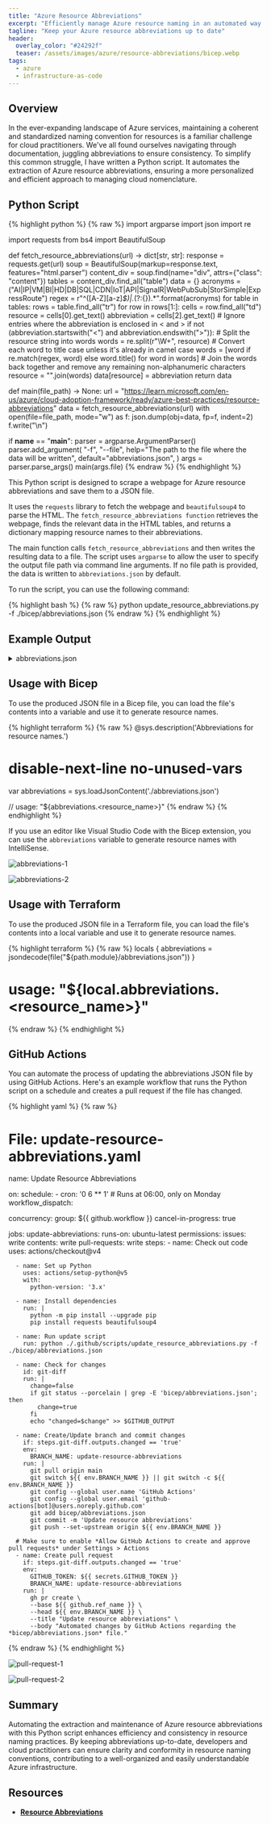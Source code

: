 ```yaml
---
title: "Azure Resource Abbreviations"
excerpt: "Efficiently manage Azure resource naming in an automated way. Keep your abbreviations up-to-date for a standardized approach."
tagline: "Keep your Azure resource abbreviations up to date"
header:
  overlay_color: "#24292f"
  teaser: /assets/images/azure/resource-abbreviations/bicep.webp
tags:
  - azure
  - infrastructure-as-code
---
```


## Overview

In the ever-expanding landscape of Azure services, maintaining a coherent and standardized naming convention for resources is a familiar challenge for cloud practitioners. We've all found ourselves navigating through documentation, juggling abbreviations to ensure consistency. To simplify this common struggle, I have written a Python script. It automates the extraction of Azure resource abbreviations, ensuring a more personalized and efficient approach to managing cloud nomenclature.

## Python Script

{% highlight python %}
{% raw %}
import argparse
import json
import re

import requests
from bs4 import BeautifulSoup

def fetch_resource_abbreviations(url) -> dict[str, str]:
    response = requests.get(url)
    soup = BeautifulSoup(markup=response.text, features="html.parser")
    content_div = soup.find(name="div", attrs={"class": "content"})
    tables = content_div.find_all("table")
    data = {}
    acronyms = ("AI|IP|VM|BI|HD|DB|SQL|CDN|IoT|API|SignalR|WebPubSub|StorSimple|ExpressRoute")
    regex = r"^([A-Z][a-z]*$)|.*(?:{}).*".format(acronyms)
    for table in tables:
        rows = table.find_all("tr")
        for row in rows[1:]:
            cells = row.find_all("td")
            resource = cells[0].get_text()
            abbreviation = cells[2].get_text()
            # Ignore entries where the abbreviation is enclosed in < and >
            if not (abbreviation.startswith("<") and abbreviation.endswith(">")):
                # Split the resource string into words
                words = re.split(r"\W+", resource)
                # Convert each word to title case unless it's already in camel case
                words = [word if re.match(regex, word) else word.title() for word in words]
                # Join the words back together and remove any remaining non-alphanumeric characters
                resource = "".join(words)
                data[resource] = abbreviation
    return data

def main(file_path) -> None:
    url = "https://learn.microsoft.com/en-us/azure/cloud-adoption-framework/ready/azure-best-practices/resource-abbreviations"
    data = fetch_resource_abbreviations(url)
    with open(file=file_path, mode="w") as f:
        json.dump(obj=data, fp=f, indent=2)
        f.write("\n")

if __name__ == "__main__":
    parser = argparse.ArgumentParser()
    parser.add_argument(
        "-f",
        "--file",
        help="The path to the file where the data will be written",
        default="abbreviations.json",
    )
    args = parser.parse_args()
    main(args.file)
{% endraw %}
{% endhighlight %}

This Python script is designed to scrape a webpage for Azure resource abbreviations and save them to a JSON file.

It uses the `requests` library to fetch the webpage and `beautifulsoup4` to parse the HTML. The `fetch_resource_abbreviations function` retrieves the webpage, finds the relevant data in the HTML tables, and returns a dictionary mapping resource names to their abbreviations.

The main function calls `fetch_resource_abbreviations` and then writes the resulting data to a file. The script uses `argparse` to allow the user to specify the output file path via command line arguments. If no file path is provided, the data is written to `abbreviations.json` by default.

To run the script, you can use the following command:

{% highlight bash %}
{% raw %}
python update_resource_abbreviations.py -f ./bicep/abbreviations.json
{% endraw %}
{% endhighlight %}

## Example Output

<details>
  <summary>abbreviations.json</summary>
{% highlight json %}
{% raw %}
{
  "AISearch": "srch",
  "AzureAIServicesMultiServiceAccount": "aisa",
  "AzureAIVideoIndexer": "avi",
  "AzureMachineLearningWorkspace": "mlw",
  "AzureOpenAIService": "oai",
  "BotService": "bot",
  "ComputerVision": "cv",
  "ContentModerator": "cm",
  "ContentSafety": "cs",
  "CustomVisionPrediction": "cstv",
  "CustomVisionTraining": "cstvt",
  "DocumentIntelligence": "di",
  "FaceAPI": "face",
  "HealthInsights": "hi",
  "ImmersiveReader": "ir",
  "LanguageService": "lang",
  "SpeechService": "spch",
  "Translator": "trsl",
  "AzureAnalysisServicesServer": "as",
  "AzureDatabricksWorkspace": "dbw",
  "AzureDataExplorerCluster": "dec",
  "AzureDataExplorerClusterDatabase": "dedb",
  "AzureDataFactory": "adf",
  "AzureDigitalTwinInstance": "dt",
  "AzureStreamAnalytics": "asa",
  "AzureSynapseAnalyticsPrivateLinkHub": "synplh",
  "AzureSynapseAnalyticsSQLDedicatedPool": "syndp",
  "AzureSynapseAnalyticsSparkPool": "synsp",
  "AzureSynapseAnalyticsWorkspaces": "synw",
  "DataLakeStoreAccount": "dls",
  "DataLakeAnalyticsAccount": "dla",
  "EventHubsNamespace": "evhns",
  "EventHub": "evh",
  "EventGridDomain": "evgd",
  "EventGridSubscriptions": "evgs",
  "EventGridTopic": "evgt",
  "EventGridSystemTopic": "egst",
  "HDInsightHadoopCluster": "hadoop",
  "HDInsightHbaseCluster": "hbase",
  "HDInsightKafkaCluster": "kafka",
  "HDInsightSparkCluster": "spark",
  "HDInsightStormCluster": "storm",
  "HDInsightMlServicesCluster": "mls",
  "IoTHub": "iot",
  "ProvisioningServices": "provs",
  "ProvisioningServicesCertificate": "pcert",
  "PowerBIEmbedded": "pbi",
  "TimeSeriesInsightsEnvironment": "tsi",
  "AppServiceEnvironment": "ase",
  "AppServicePlan": "asp",
  "AzureLoadTestingInstance": "lt",
  "AvailabilitySet": "avail",
  "AzureArcEnabledServer": "arcs",
  "AzureArcEnabledKubernetesCluster": "arck",
  "BatchAccounts": "ba",
  "CloudService": "cld",
  "CommunicationServices": "acs",
  "DiskEncryptionSet": "des",
  "FunctionApp": "func",
  "Gallery": "gal",
  "HostingEnvironment": "host",
  "ImageTemplate": "it",
  "ManagedDiskOs": "osdisk",
  "ManagedDiskData": "disk",
  "NotificationHubs": "ntf",
  "NotificationHubsNamespace": "ntfns",
  "ProximityPlacementGroup": "ppg",
  "RestorePointCollection": "rpc",
  "Snapshot": "snap",
  "StaticWebApp": "stapp",
  "VirtualMachine": "vm",
  "VirtualMachineScaleSet": "vmss",
  "VirtualMachineMaintenanceConfiguration": "mc",
  "VMStorageAccount": "stvm",
  "WebApp": "app",
  "AksCluster": "aks",
  "AksSystemNodePool": "npsystem",
  "AksUserNodePool": "np",
  "ContainerApps": "ca",
  "ContainerAppsEnvironment": "cae",
  "ContainerRegistry": "cr",
  "ContainerInstance": "ci",
  "ServiceFabricCluster": "sf",
  "ServiceFabricManagedCluster": "sfmc",
  "AzureCosmosDBDatabase": "cosmos",
  "AzureCosmosDBForApacheCassandraAccount": "coscas",
  "AzureCosmosDBForMongoDBAccount": "cosmon",
  "AzureCosmosDBForNoSQLAccount": "cosno",
  "AzureCosmosDBForTableAccount": "costab",
  "AzureCosmosDBForApacheGremlinAccount": "cosgrm",
  "AzureCosmosDBPostgreSQLCluster": "cospos",
  "AzureCacheForRedisInstance": "redis",
  "AzureSQLDatabaseServer": "sql",
  "AzureSQLDatabase": "sqldb",
  "AzureSQLElasticJobAgent": "sqlja",
  "AzureSQLElasticPool": "sqlep",
  "MariaDBServer": "maria",
  "MariaDBDatabase": "mariadb",
  "MySQLDatabase": "mysql",
  "PostgreSQLDatabase": "psql",
  "SQLServerStretchDatabase": "sqlstrdb",
  "SQLManagedInstance": "sqlmi",
  "AppConfigurationStore": "appcs",
  "MapsAccount": "map",
  "SignalR": "sigr",
  "WebPubSub": "wps",
  "AzureManagedGrafana": "amg",
  "APIManagementServiceInstance": "apim",
  "IntegrationAccount": "ia",
  "LogicApp": "logic",
  "ServiceBusNamespace": "sbns",
  "ServiceBusQueue": "sbq",
  "ServiceBusTopic": "sbt",
  "ServiceBusTopicSubscription": "sbts",
  "AutomationAccount": "aa",
  "ApplicationInsights": "appi",
  "AzureMonitorActionGroup": "ag",
  "AzureMonitorDataCollectionRules": "dcr",
  "Blueprint": "bp",
  "BlueprintAssignment": "bpa",
  "DataCollectionEndpoint": "dce",
  "LogAnalyticsWorkspace": "log",
  "LogAnalyticsQueryPacks": "pack",
  "ManagementGroup": "mg",
  "MicrosoftPurviewInstance": "pview",
  "ResourceGroup": "rg",
  "TemplateSpecsName": "ts",
  "AzureMigrateProject": "migr",
  "DatabaseMigrationServiceInstance": "dms",
  "RecoveryServicesVault": "rsv",
  "ApplicationGateway": "agw",
  "ApplicationSecurityGroupAsg": "asg",
  "CDNProfile": "cdnp",
  "CDNEndpoint": "cdne",
  "Connections": "con",
  "DnsForwardingRuleset": "dnsfrs",
  "DnsPrivateResolver": "dnspr",
  "DnsPrivateResolverInboundEndpoint": "in",
  "DnsPrivateResolverOutboundEndpoint": "out",
  "Firewall": "afw",
  "FirewallPolicy": "afwp",
  "ExpressRouteCircuit": "erc",
  "ExpressRouteGateway": "ergw",
  "FrontDoorStandardPremiumProfile": "afd",
  "FrontDoorStandardPremiumEndpoint": "fde",
  "FrontDoorFirewallPolicy": "fdfp",
  "FrontDoorClassic": "afd",
  "IPGroup": "ipg",
  "LoadBalancerInternal": "lbi",
  "LoadBalancerExternal": "lbe",
  "LoadBalancerRule": "rule",
  "LocalNetworkGateway": "lgw",
  "NatGateway": "ng",
  "NetworkInterfaceNic": "nic",
  "NetworkSecurityGroupNsg": "nsg",
  "NetworkSecurityGroupNsgSecurityRules": "nsgsr",
  "NetworkWatcher": "nw",
  "PrivateLink": "pl",
  "PrivateEndpoint": "pep",
  "PublicIPAddress": "pip",
  "PublicIPAddressPrefix": "ippre",
  "RouteFilter": "rf",
  "RouteServer": "rtserv",
  "RouteTable": "rt",
  "ServiceEndpointPolicy": "se",
  "TrafficManagerProfile": "traf",
  "UserDefinedRouteUdr": "udr",
  "VirtualNetwork": "vnet",
  "VirtualNetworkGateway": "vgw",
  "VirtualNetworkManager": "vnm",
  "VirtualNetworkPeering": "peer",
  "VirtualNetworkSubnet": "snet",
  "VirtualWan": "vwan",
  "VirtualWanHub": "vhub",
  "AzureBastion": "bas",
  "KeyVault": "kv",
  "KeyVaultManagedHsm": "kvmhsm",
  "ManagedIdentity": "id",
  "SshKey": "sshkey",
  "VpnGateway": "vpng",
  "VpnConnection": "vcn",
  "VpnSite": "vst",
  "WebApplicationFirewallWafPolicy": "waf",
  "WebApplicationFirewallWafPolicyRuleGroup": "wafrg",
  "AzureStorSimple": "ssimp",
  "BackupVaultName": "bvault",
  "BackupVaultPolicy": "bkpol",
  "FileShare": "share",
  "StorageAccount": "st",
  "StorageSyncServiceName": "sss",
  "AzureLabServicesLabPlan": "lp",
  "VirtualDesktopHostPool": "vdpool",
  "VirtualDesktopApplicationGroup": "vdag",
  "VirtualDesktopWorkspace": "vdws",
  "VirtualDesktopScalingPlan": "vdscaling"
}
{% endraw %}
{% endhighlight %}
</details>

## Usage with Bicep

To use the produced JSON file in a Bicep file, you can load the file's contents into a variable and use it to generate resource names.

{% highlight terraform %}
{% raw %}
@sys.description('Abbreviations for resource names.')
# disable-next-line no-unused-vars
var abbreviations = sys.loadJsonContent('./abbreviations.json')

// usage: "${abbreviations.<resource_name>}"
{% endraw %}
{% endhighlight %}

If you use an editor like Visual Studio Code with the Bicep extension, you can use the `abbreviations` variable to generate resource names with IntelliSense.

![abbreviations-1](/assets/images/azure/resource-abbreviations/abbreviations-1.webp)

![abbreviations-2](/assets/images/azure/resource-abbreviations/abbreviations-2.webp)

## Usage with Terraform

To use the produced JSON file in a Terraform file, you can load the file's contents into a local variable and use it to generate resource names.

{% highlight terraform %}
{% raw %}
locals {
  abbreviations = jsondecode(file("${path.module}/abbreviations.json"))
}

# usage: "${local.abbreviations.<resource_name>}"
{% endraw %}
{% endhighlight %}

## GitHub Actions

You can automate the process of updating the abbreviations JSON file by using GitHub Actions. Here's an example workflow that runs the Python script on a schedule and creates a pull request if the file has changed.

{% highlight yaml %}
{% raw %}
# File: update-resource-abbreviations.yaml

name: Update Resource Abbreviations

on:
  schedule:
    - cron: '0 6 ** 1'  # Runs at 06:00, only on Monday
  workflow_dispatch:

concurrency:
  group: ${{ github.workflow }}
  cancel-in-progress: true

jobs:
  update-abbreviations:
    runs-on: ubuntu-latest
    permissions:
      issues: write
      contents: write
      pull-requests: write
    steps:
      - name: Check out code
        uses: actions/checkout@v4

      - name: Set up Python
        uses: actions/setup-python@v5
        with:
          python-version: '3.x'

      - name: Install dependencies
        run: |
          python -m pip install --upgrade pip
          pip install requests beautifulsoup4

      - name: Run update script
        run: python ./.github/scripts/update_resource_abbreviations.py -f ./bicep/abbreviations.json

      - name: Check for changes
        id: git-diff
        run: |
          change=false
          if git status --porcelain | grep -E 'bicep/abbreviations.json'; then
            change=true
          fi
          echo "changed=$change" >> $GITHUB_OUTPUT

      - name: Create/Update branch and commit changes
        if: steps.git-diff.outputs.changed == 'true'
        env:
          BRANCH_NAME: update-resource-abbreviations
        run: |
          git pull origin main
          git switch ${{ env.BRANCH_NAME }} || git switch -c ${{ env.BRANCH_NAME }}
          git config --global user.name 'GitHub Actions'
          git config --global user.email 'github-actions[bot]@users.noreply.github.com'
          git add bicep/abbreviations.json
          git commit -m 'Update resource abbreviations'
          git push --set-upstream origin ${{ env.BRANCH_NAME }}

      # Make sure to enable *Allow GitHub Actions to create and approve pull requests* under Settings > Actions
      - name: Create pull request
        if: steps.git-diff.outputs.changed == 'true'
        env:
          GITHUB_TOKEN: ${{ secrets.GITHUB_TOKEN }}
          BRANCH_NAME: update-resource-abbreviations
        run: |
          gh pr create \
          --base ${{ github.ref_name }} \
          --head ${{ env.BRANCH_NAME }} \
          --title "Update resource abbreviations" \
          --body "Automated changes by GitHub Actions regarding the *bicep/abbreviations.json* file."
{% endraw %}
{% endhighlight %}

![pull-request-1](/assets/images/azure/resource-abbreviations/pull-request-1.webp)

![pull-request-2](/assets/images/azure/resource-abbreviations/pull-request-2.webp)

## Summary

Automating the extraction and maintenance of Azure resource abbreviations with this Python script enhances efficiency and consistency in resource naming practices. By keeping abbreviations up-to-date, developers and cloud practitioners can ensure clarity and conformity in resource naming conventions, contributing to a well-organized and easily understandable Azure infrastructure.

## Resources

- [**Resource Abbreviations**](https://learn.microsoft.com/en-us/azure/cloud-adoption-framework/ready/azure-best-practices/resource-abbreviations)
